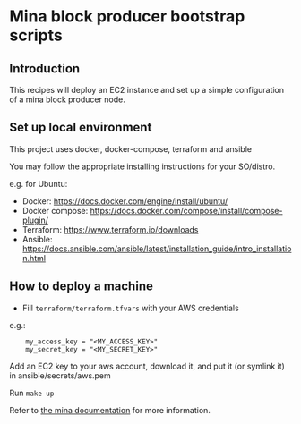 Mina block producer bootstrap scripts
=====================================

## Introduction
This recipes will deploy an EC2 instance and set up a simple configuration of a mina block producer node.


## Set up local environment

This project uses docker, docker-compose, terraform and ansible

You may follow the appropriate installing instructions for your SO/distro.

e.g. for Ubuntu: 
- Docker: https://docs.docker.com/engine/install/ubuntu/
- Docker compose: https://docs.docker.com/compose/install/compose-plugin/
- Terraform: https://www.terraform.io/downloads
- Ansible: https://docs.ansible.com/ansible/latest/installation_guide/intro_installation.html

## How to deploy a machine

- Fill `terraform/terraform.tfvars` with your AWS credentials

e.g.: 

```
    my_access_key = "<MY_ACCESS_KEY>"
    my_secret_key = "<MY_SECRET_KEY>"
```

Add an EC2 key to your aws account, download it, and put it (or symlink it) in ansible/secrets/aws.pem

Run `make up`

Refer to [the mina documentation](https://docs.minaprotocol.com/en/using-mina/connecting) for more information.
